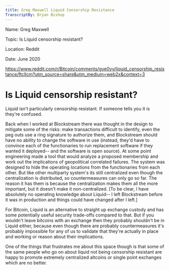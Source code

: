 ```yaml
---
title: Greg Maxwell Liquid Censorship Resistance
TranscriptBy: Bryan Bishop
---
```


Name: Greg Maxwell

Topic: Is Liquid censorship resistant?

Location: Reddit

Date: June 2020

https://www.reddit.com/r/Bitcoin/comments/gye0yv/liquid_censorship_resistance/ftcllcm?utm_source=share&utm_medium=web2x&context=3

# Is Liquid censorship resistant?

Liquid isn't particularly censorship resistant. If someone tells you it is they're confused.

Back when I worked at Blockstream there was thought in the design to mitigate some of the risks: make transactions difficult to identify, even the peg outs use a ring signature to authorize them, and Blockstream should have no ability to change the software in use (instead, they'd have to convince each of the functionaries to run replacement software if they wanted it deployed-- and the software is open source). At some point engineering made a tool that would analyze a proposed membership and work out the implications of geopolitical correlated failures. The system was designed to hide the operating locations from the functionaries from each other. But like other multiparty system's its still centralized even though the centralization is distributed, so countermeasures can only go so far. The reason it has them is because the centralization makes them all the more important, but it doesn't make it non-centralized. [To be clear, I have absolutely no operating knowledge about Liquid-- I left Blockstream before it was in production and things could have changed after I left.]

For Bitcoin, Liquid is an alternative to straight up exchange custody and has some potentially useful security trade-offs compared to that. But if you wouldn't leave bitcoins with an exchange then they probably shouldn't be in Liquid either, because even though there are probably countermeasures it's probably impossible for any of us to validate that they're actually in place and working or reason about their implications.

One of the things that frustrates me about this space though is that some of the same people who go on about liquid not being censorship resistant are happy to promote extremely centralized altcoins or single point exchanges which are no better.

